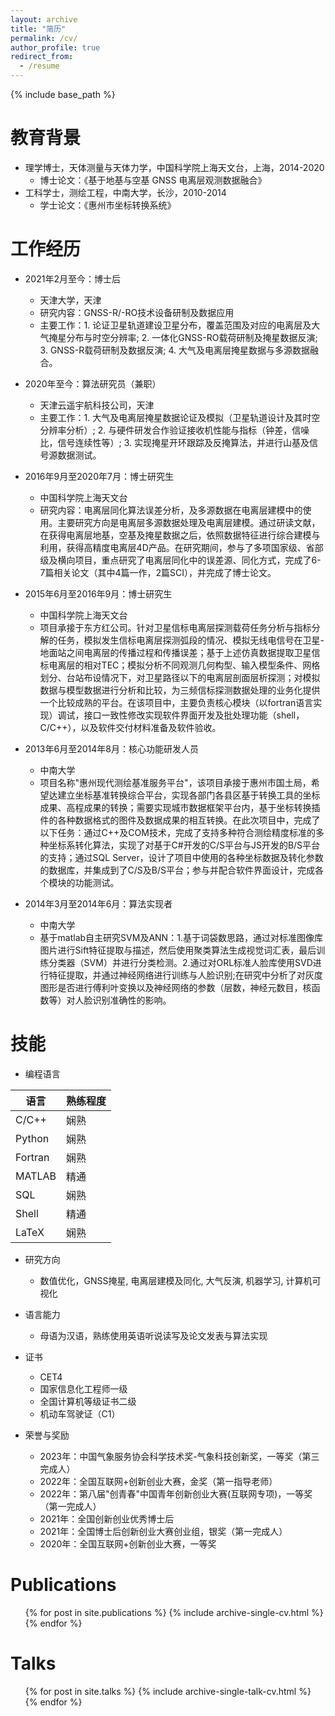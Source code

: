 ```yaml
---
layout: archive
title: "简历"
permalink: /cv/
author_profile: true
redirect_from:
  - /resume
---
```


{% include base_path %}

教育背景
======
* 理学博士，天体测量与天体力学，中国科学院上海天文台，上海，2014-2020
  * 博士论文：《基于地基与空基 GNSS 电离层观测数据融合》
* 工科学士，测绘工程，中南大学，长沙，2010-2014
  * 学士论文：《惠州市坐标转换系统》

工作经历
======

* 2021年2月至今：博士后
  * 天津大学，天津
  * 研究内容：GNSS-R/-RO技术设备研制及数据应用
  * 主要工作：1. 论证卫星轨道建设卫星分布，覆盖范围及对应的电离层及大气掩星分布与时空分辨率; 2. 一体化GNSS-RO载荷研制及掩星数据反演; 3. GNSS-R载荷研制及数据反演; 4. 大气及电离层掩星数据与多源数据融合。

* 2020年至今：算法研究员（兼职）
  * 天津云遥宇航科技公司，天津
  * 主要工作：1. 大气及电离层掩星数据论证及模拟（卫星轨道设计及其时空分辨率分析）; 2. 与硬件研发合作验证接收机性能与指标（钟差，信噪比，信号连续性等）; 3. 实现掩星开环跟踪及反掩算法，并进行山基及信号源数据测试。

* 2016年9月至2020年7月：博士研究生
  * 中国科学院上海天文台
  * 研究内容：电离层同化算法误差分析，及多源数据在电离层建模中的使用。主要研究方向是电离层多源数据处理及电离层建模。通过研读文献，在获得电离层地基，空基及掩星数据之后，依照数据特征进行综合建模与利用，获得高精度电离层4D产品。在研究期间，参与了多项国家级、省部级及横向项目，重点研究了电离层同化中的误差源、同化方式，完成了6-7篇相关论文（其中4篇一作，2篇SCI），并完成了博士论文。

* 2015年6月至2016年9月：博士研究生
  * 中国科学院上海天文台
  * 项目承接于东方红公司。针对卫星信标电离层探测载荷任务分析与指标分解的任务，模拟发生信标电离层探测弧段的情况、模拟无线电信号在卫星-地面站之间电离层的传播过程和传播误差；基于上述仿真数据提取卫星信标电离层的相对TEC；模拟分析不同观测几何构型、输入模型条件、网格划分、台站布设情况下，对卫星路径以下的电离层剖面层析探测；对模拟数据与模型数据进行分析和比较，为三频信标探测数据处理的业务化提供一个比较成熟的平台。在该项目中，主要负责核心模块（以fortran语言实现）调试，接口一致性修改实现软件界面开发及批处理功能（shell，C/C++），以及软件交付材料准备及软件验收。

* 2013年6月至2014年8月：核心功能研发人员
  * 中南大学
  * 项目名称"惠州现代测绘基准服务平台"，该项目承接于惠州市国土局，希望达建立坐标基准转换综合平台，实现各部门各县区基于转换工具的坐标成果、高程成果的转换；需要实现城市数据框架平台内，基于坐标转换插件的各种数据格式的图件及数据成果的相互转换。在此次项目中，完成了以下任务：通过C++及COM技术，完成了支持多种符合测绘精度标准的多种坐标系转化算法，实现了对基于C#开发的C/S平台与JS开发的B/S平台的支持；通过SQL Server，设计了项目中使用的各种坐标数据及转化参数的数据库，并集成到了C/S及B/S平台；参与并配合软件界面设计，完成各个模块的功能测试。

* 2014年3月至2014年6月：算法实现者
  * 中南大学
  * 基于matlab自主研究SVM及ANN：1.基于词袋数思路，通过对标准图像库图片进行Sift特征提取与描述，然后使用聚类算法生成视觉词汇表，最后训练分类器（SVM）并进行分类检测。2.通过对ORL标准人脸库使用SVD进行特征提取，并通过神经网络进行训练与人脸识别;在研究中分析了对灰度图形是否进行傅利叶变换以及神经网络的参数（层数，神经元数目，核函数等）对人脸识别准确性的影响。

技能
======

* 编程语言

|语言|熟练程度|
|---|---|
|C/C++       | 娴熟|
|Python      | 娴熟|
|Fortran     | 娴熟|
|MATLAB      | 精通|
|SQL         | 娴熟|
|Shell       | 精通|
|LaTeX       | 娴熟|

* 研究方向
  * 数值优化，GNSS掩星, 电离层建模及同化, 大气反演, 机器学习, 计算机可视化

* 语言能力
  * 母语为汉语，熟练使用英语听说读写及论文发表与算法实现

* 证书
  * CET4
  * 国家信息化工程师一级
  * 全国计算机等级证书二级
  * 机动车驾驶证（C1）

* 荣誉与奖励
  * 2023年：中国气象服务协会科学技术奖-气象科技创新奖，一等奖（第三完成人）
  * 2022年：全国互联网+创新创业大赛，金奖（第一指导老师）
  * 2022年：第八届"创青春"中国青年创新创业大赛(互联网专项)，一等奖（第一完成人）
  * 2021年：全国创新创业优秀博士后
  * 2021年：全国博士后创新创业大赛创业组，银奖（第一完成人）
  * 2020年：全国互联网+创新创业大赛，一等奖
<!-- 
  * 2016年12月：全国研究生数学建模竞赛二等奖
  * 2014年10月：中国科学院一等奖学金
  * 2013年6月：中南大学第五届"徕卡杯"测绘实践创新能力竞赛团体三等奖
  * 2013年5月：中南大学计算机程序设计竞赛三等奖
  * 2011年11月：中南大学一等奖学金
  * 2011年10月：中南大学2010-2011学年国家励志奖学金
  * 2011年7月：中南大学2011年数学竞赛三等奖
* 写作
  * 付乃锋，多维空间的想象，科普青年，2016
  * 付乃锋，家乡三部曲，勤学之声，2013 
-->

Publications
======
  <ul>{% for post in site.publications %}
    {% include archive-single-cv.html %}
  {% endfor %}</ul>
  
Talks
======
  <ul>{% for post in site.talks %}
    {% include archive-single-talk-cv.html %}
  {% endfor %}</ul>
  
